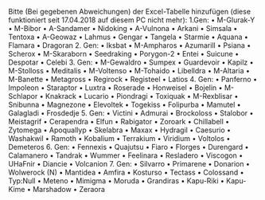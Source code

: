 Bitte (Bei gegebenen Abweichungen) der Excel-Tabelle hinzufügen (diese funktioniert seit 17.04.2018 auf diesem PC nicht mehr):
1.Gen:
•	M-Glurak-Y
•	M-Bibor
•	A-Sandamer
•	Nidoking
•	A-Vulnona
•	Arkani
•	Simsala
•	Tentoxa
•	A-Geowaz
•	Lahmus
•	Gengar
•	Tangela
•	Starmie
•	Aquana
•	Flamara
•	Dragoran
2. Gen:
•	Iksbat
•	M-Ampharos
•	Azumarill
•	Psiana
•	Scherox
•	M-Skaraborn
•	Seedraking
•	Porygon-2
•	Entei
•	Suicune
•	Despotar
•	Celebi
3. Gen:
•	M-Gewaldro
•	Sumpex
•	Guardevoir
•	Kapilz
•	M-Stolloss
•	Meditalis
•	M-Voltenso
•	M-Tohaido
•	Libelldra
•	M-Altaria
•	M-Banette
•	Metagross
•	Regirock
•	Registeel
•	Latios
4. Gen:
•	Panferno
•	Impoleon
•	Staraptor
•	Luxtra
•	Roserade
•	Honweisel
•	Bojelin
•	M-Schlapor
•	Knakrack
•	Lucario
•	Piondragi
•	Toxiquak
•	M-Rexblisar
•	Snibunna
•	Magnezone
•	Elevoltek
•	Togekiss
•	Folipurba
•	Mamutel
•	Galagladi
•	Frosdedje
5. Gen:
•	Victini
•	Admurai
•	Brockoloss
•	Stalobor
•	Meistagrif
•	Cerapendra
•	Elfun
•	Rabigator
•	Zoroark
•	Chillabell
•	Zytomega
•	Apoquallyp
•	Skelabra
•	Maxax
•	Hydragil
•	Caesurio
•	Washakwil
•	Ramoth
•	Kobalium
•	Terrakium
•	Viridium
•	Voltolos
•	Demeteros
6. Gen:
•	Fennexis
•	Quajutsu
•	Fiaro
•	Florges
•	Durengard
•	Calamanero
•	Tandrak
•	Wummer
•	Feelinara
•	Resladero
•	Viscogon
•	UHaFnir
•	Diancie
•	Volcanion
7. Gen:
•	Silvarro
•	Primarene
•	Donarion
•	Wolwerock (N)
•	Mantidea
•	Amfira
•	Kosturso
•	Tectass
•	Colossand
•	Typ:Null
•	Meteno
•	Mimigma
•	Moruda
•	Grandiras
•	Kapu-Riki
•	Kapu-Kime
•	Marshadow
•	Zeraora
